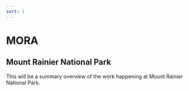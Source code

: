 ```yaml
---
sort: 1
---
```


# MORA

## Mount Rainier National Park

This will be a summary overview of the work happening at Mount Rainier National Park. 
